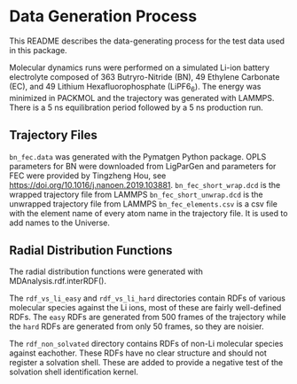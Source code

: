 # Data Generation Process

This README describes the data-generating process for the test data used in this package.

Molecular dynamics runs were performed on a simulated Li-ion battery electrolyte composed 
of 363 Butryro-Nitride (BN), 49 Ethylene Carbonate (EC), and 49 Lithium Hexafluorophosphate (LiPF6<sub>6</sub>).
The energy was minimized in PACKMOL and the trajectory was generated with LAMMPS. There is a 5 ns equilibration
period followed by a 5 ns production run.

## Trajectory Files

`bn_fec.data` was generated with the Pymatgen Python package. OPLS parameters for BN were downloaded
from LigParGen and parameters for FEC were provided by Tingzheng Hou, see https://doi.org/10.1016/j.nanoen.2019.103881.
`bn_fec_short_wrap.dcd` is the wrapped trajectory file from LAMMPS
`bn_fec_short_unwrap.dcd` is the unwrapped trajectory file from LAMMPS
`bn_fec_elements.csv` is a csv file with the element name of every atom name in the 
trajectory file. It is used to add names to the Universe.

## Radial Distribution Functions

The radial distribution functions were generated with MDAnalysis.rdf.interRDF(). 

The `rdf_vs_li_easy` and `rdf_vs_li_hard` directories contain RDFs of various molecular
species against the Li ions, most of these are fairly well-defined RDFs. The `easy` RDFs are
generated from 500 frames of the trajectory while the `hard` RDFs are generated from
only 50 frames, so they are noisier.

The `rdf_non_solvated` directory contains RDFs of non-Li molecular species against eachother.
These RDFs have no clear structure and should not register a solvation shell. These are added
to provide a negative test of the solvation shell identification kernel.
